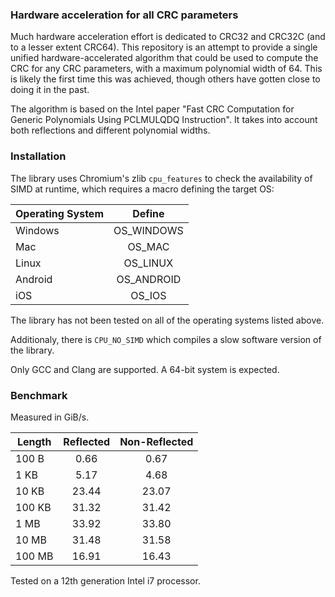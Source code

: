 ### Hardware acceleration for all CRC parameters

Much hardware acceleration effort is dedicated to CRC32 and CRC32C (and to a lesser extent CRC64). This repository is an attempt to provide a single unified hardware-accelerated algorithm that could be used to compute the CRC for any CRC parameters, with a maximum polynomial width of 64. This is likely the first time this was achieved, though others have gotten close to doing it in the past.

The algorithm is based on the Intel paper "Fast CRC Computation for Generic Polynomials Using PCLMULQDQ Instruction". It takes into account both reflections and different polynomial widths.

### Installation

The library uses Chromium's zlib `cpu_features` to check the availability of SIMD at runtime, which requires a macro defining the target OS:

| Operating System | Define |
| --- | :-: |
| Windows | OS_WINDOWS |
| Mac | OS_MAC |
| Linux | OS_LINUX |
| Android | OS_ANDROID |
| iOS | OS_IOS |

The library has not been tested on all of the operating systems listed above.

Additionaly, there is `CPU_NO_SIMD` which compiles a slow software version of the library.

Only GCC and Clang are supported. A 64-bit system is expected.

### Benchmark

Measured in GiB/s.

| Length | Reflected | Non-Reflected |
| --- | :-: | :-: |
| 100 B | 0.66 | 0.67 |
| 1 KB | 5.17 | 4.68 |
| 10 KB | 23.44 | 23.07 |
| 100 KB | 31.32 | 31.42 |
| 1 MB | 33.92 | 33.80 |
| 10 MB | 31.48 | 31.58 |
| 100 MB | 16.91 | 16.43 |

Tested on a 12th generation Intel i7 processor.
